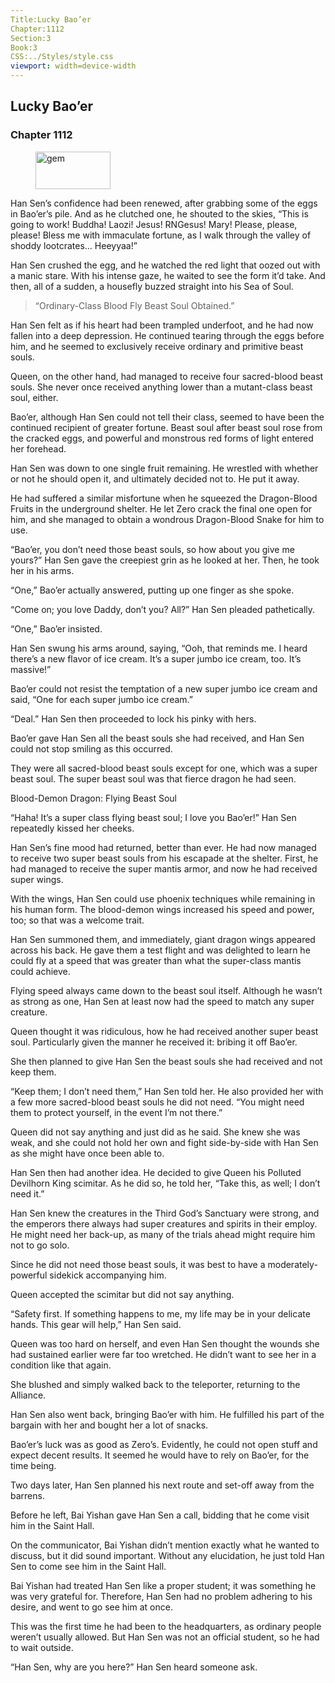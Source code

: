 ```yaml
---
Title:Lucky Bao’er 
Chapter:1112 
Section:3 
Book:3 
CSS:../Styles/style.css 
viewport: width=device-width
---
```

  
## Lucky Bao’er
### Chapter 1112
  
<figure>
	<img src="../Images/gem.gif" alt="gem" id="gem" width="120" height="60" />
</figure>
  

  
Han Sen’s confidence had been renewed, after grabbing some of the eggs in Bao’er’s pile. And as he clutched one, he shouted to the skies, “This is going to work! Buddha! Laozi! Jesus! RNGesus! Mary! Please, please, please! Bless me with immaculate fortune, as I walk through the valley of shoddy lootcrates… Heeyyaa!”

Han Sen crushed the egg, and he watched the red light that oozed out with a manic stare. With his intense gaze, he waited to see the form it’d take. And then, all of a sudden, a housefly buzzed straight into his Sea of Soul.

> “Ordinary-Class Blood Fly Beast Soul Obtained.”

Han Sen felt as if his heart had been trampled underfoot, and he had now fallen into a deep depression. He continued tearing through the eggs before him, and he seemed to exclusively receive ordinary and primitive beast souls.

Queen, on the other hand, had managed to receive four sacred-blood beast souls. She never once received anything lower than a mutant-class beast soul, either.

Bao’er, although Han Sen could not tell their class, seemed to have been the continued recipient of greater fortune. Beast soul after beast soul rose from the cracked eggs, and powerful and monstrous red forms of light entered her forehead.

Han Sen was down to one single fruit remaining. He wrestled with whether or not he should open it, and ultimately decided not to. He put it away.

He had suffered a similar misfortune when he squeezed the Dragon-Blood Fruits in the underground shelter. He let Zero crack the final one open for him, and she managed to obtain a wondrous Dragon-Blood Snake for him to use.

“Bao’er, you don’t need those beast souls, so how about you give me yours?” Han Sen gave the creepiest grin as he looked at her. Then, he took her in his arms.

“One,” Bao’er actually answered, putting up one finger as she spoke.

“Come on; you love Daddy, don’t you? All?” Han Sen pleaded pathetically.

“One,” Bao’er insisted.

Han Sen swung his arms around, saying, “Ooh, that reminds me. I heard there’s a new flavor of ice cream. It’s a super jumbo ice cream, too. It’s massive!”

Bao’er could not resist the temptation of a new super jumbo ice cream and said, “One for each super jumbo ice cream.”

“Deal.” Han Sen then proceeded to lock his pinky with hers.

Bao’er gave Han Sen all the beast souls she had received, and Han Sen could not stop smiling as this occurred.

They were all sacred-blood beast souls except for one, which was a super beast soul. The super beast soul was that fierce dragon he had seen.

Blood-Demon Dragon: Flying Beast Soul

“Haha! It’s a super class flying beast soul; I love you Bao’er!” Han Sen repeatedly kissed her cheeks.

Han Sen’s fine mood had returned, better than ever. He had now managed to receive two super beast souls from his escapade at the shelter. First, he had managed to receive the super mantis armor, and now he had received super wings.

With the wings, Han Sen could use phoenix techniques while remaining in his human form. The blood-demon wings increased his speed and power, too; so that was a welcome trait.

Han Sen summoned them, and immediately, giant dragon wings appeared across his back. He gave them a test flight and was delighted to learn he could fly at a speed that was greater than what the super-class mantis could achieve.

Flying speed always came down to the beast soul itself. Although he wasn’t as strong as one, Han Sen at least now had the speed to match any super creature.

Queen thought it was ridiculous, how he had received another super beast soul. Particularly given the manner he received it: bribing it off Bao’er.

She then planned to give Han Sen the beast souls she had received and not keep them.

“Keep them; I don’t need them,” Han Sen told her. He also provided her with a few more sacred-blood beast souls he did not need. “You might need them to protect yourself, in the event I’m not there.”

Queen did not say anything and just did as he said. She knew she was weak, and she could not hold her own and fight side-by-side with Han Sen as she might have once been able to.

Han Sen then had another idea. He decided to give Queen his Polluted Devilhorn King scimitar. As he did so, he told her, “Take this, as well; I don’t need it.”

Han Sen knew the creatures in the Third God’s Sanctuary were strong, and the emperors there always had super creatures and spirits in their employ. He might need her back-up, as many of the trials ahead might require him not to go solo.

Since he did not need those beast souls, it was best to have a moderately-powerful sidekick accompanying him.

Queen accepted the scimitar but did not say anything.

“Safety first. If something happens to me, my life may be in your delicate hands. This gear will help,” Han Sen said.

Queen was too hard on herself, and even Han Sen thought the wounds she had sustained earlier were far too wretched. He didn’t want to see her in a condition like that again.

She blushed and simply walked back to the teleporter, returning to the Alliance.

Han Sen also went back, bringing Bao’er with him. He fulfilled his part of the bargain with her and bought her a lot of snacks.

Bao’er’s luck was as good as Zero’s. Evidently, he could not open stuff and expect decent results. It seemed he would have to rely on Bao’er, for the time being.

Two days later, Han Sen planned his next route and set-off away from the barrens.

Before he left, Bai Yishan gave Han Sen a call, bidding that he come visit him in the Saint Hall.

On the communicator, Bai Yishan didn’t mention exactly what he wanted to discuss, but it did sound important. Without any elucidation, he just told Han Sen to come see him in the Saint Hall.

Bai Yishan had treated Han Sen like a proper student; it was something he was very grateful for. Therefore, Han Sen had no problem adhering to his desire, and went to go see him at once.

This was the first time he had been to the headquarters, as ordinary people weren’t usually allowed. But Han Sen was not an official student, so he had to wait outside.

“Han Sen, why are you here?” Han Sen heard someone ask.